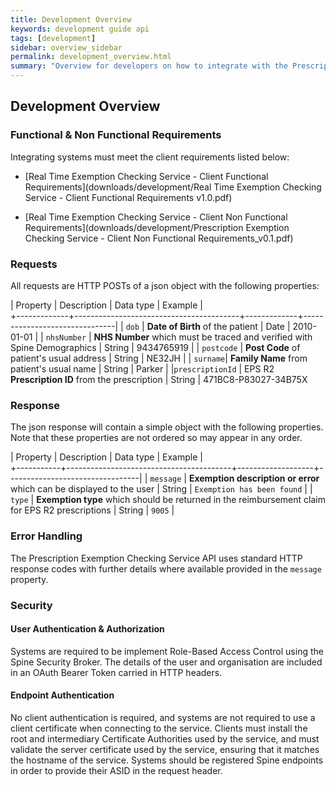 ```yaml
---
title: Development Overview
keywords: development guide api
tags: [development]
sidebar: overview_sidebar
permalink: development_overview.html
summary: "Overview for developers on how to integrate with the Prescription Exemption Checking Service"
---
```


## Development Overview ##

### Functional & Non Functional Requirements ###

Integrating systems must meet the client requirements listed below:

* [Real Time Exemption Checking Service - Client Functional Requirements](downloads/development/Real Time Exemption Checking Service - Client Functional Requirements v1.0.pdf)

* [Real Time Exemption Checking Service - Client Non Functional Requirements](downloads/development/Prescription Exemption Checking Service - Client Non Functional Requirements_v0.1.pdf)

### Requests ###
All requests are HTTP POSTs of a json object with the following properties:

| Property		|	Description															|	Data type		| Example												|		
+-------------+-----------------------------------------+-------------+-------------------------------|
|	`dob`				|	**Date of Birth** of the patient				|	Date				| 2010-01-01										|
|	`nhsNumber`	| **NHS Number** which must be traced and verified with Spine Demographics | String	| 9434765919 |
|	`postcode`	|	**Post Code** of patient's usual address	|	String			|	NE32JH													|
|	`surname`|	**Family Name** from patient's usual name	|	String			|	Parker													|
|`prescriptionId` | EPS R2 **Prescription ID** from the prescription | String | 471BC8-P83027-34B75X

### Response ###
The json response will contain a simple object with the following properties. Note that these properties are not ordered so may appear in any order.

| Property	|	Description															|	Data type					| Example													|		
+-----------+-----------------------------------------+-------------------+---------------------------------|
|	`message`	| **Exemption description or error** which can be displayed to the user		| String	| `Exemption has been found` |
|	`type`		|	**Exemption type** which should be returned in the reimbursement claim for EPS R2 prescriptions	|	String	|	`9005`	|


### Error Handling ###
The Prescription Exemption Checking Service API uses standard HTTP response codes with further details where available provided in the `message` property.

### Security ###

#### User Authentication & Authorization ####
Systems are required to be implement Role-Based Access Control using the Spine Security Broker. The details of the user and organisation are included in an OAuth Bearer Token carried in HTTP headers.

#### Endpoint Authentication ####
No client authentication is required, and systems are not required to use a client certificate when connecting to the service. Clients must install the root and intermediary Certificate Authorities used by the service, and must validate the server certificate used by the service, ensuring that it matches the hostname of the service. Systems should be registered Spine endpoints in order to provide their ASID in the request header.

